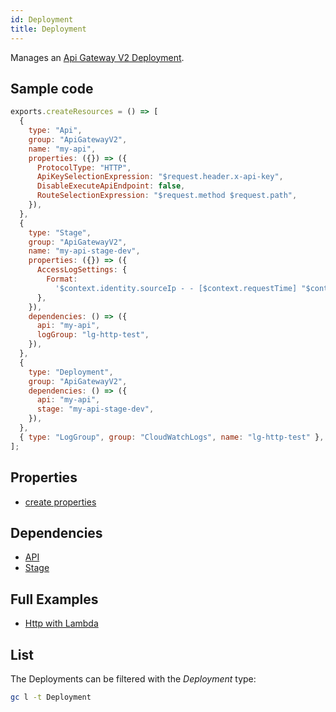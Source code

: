 ```yaml
---
id: Deployment
title: Deployment
---
```


Manages an [Api Gateway V2 Deployment](https://console.aws.amazon.com/apigateway/main/apis).

## Sample code

```js
exports.createResources = () => [
  {
    type: "Api",
    group: "ApiGatewayV2",
    name: "my-api",
    properties: ({}) => ({
      ProtocolType: "HTTP",
      ApiKeySelectionExpression: "$request.header.x-api-key",
      DisableExecuteApiEndpoint: false,
      RouteSelectionExpression: "$request.method $request.path",
    }),
  },
  {
    type: "Stage",
    group: "ApiGatewayV2",
    name: "my-api-stage-dev",
    properties: ({}) => ({
      AccessLogSettings: {
        Format:
          '$context.identity.sourceIp - - [$context.requestTime] "$context.httpMethod $context.routeKey $context.protocol" $context.status $context.responseLength $context.requestId',
      },
    }),
    dependencies: () => ({
      api: "my-api",
      logGroup: "lg-http-test",
    }),
  },
  {
    type: "Deployment",
    group: "ApiGatewayV2",
    dependencies: () => ({
      api: "my-api",
      stage: "my-api-stage-dev",
    }),
  },
  { type: "LogGroup", group: "CloudWatchLogs", name: "lg-http-test" },
];
```

## Properties

- [create properties](https://docs.aws.amazon.com/AWSJavaScriptSDK/latest/AWS/ApiGatewayV2.html#createDeployment-property)

## Dependencies

- [API](./Api.md)
- [Stage](./Stage.md)

## Full Examples

- [Http with Lambda](https://github.com/grucloud/grucloud/tree/main/examples/aws/api-gateway-v2/http-lambda)

## List

The Deployments can be filtered with the _Deployment_ type:

```sh
gc l -t Deployment
```

```txt

```
